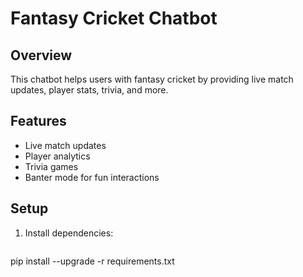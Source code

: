 # Fantasy Cricket Chatbot

## Overview
This chatbot helps users with fantasy cricket by providing live match updates, player stats, trivia, and more.

## Features
- Live match updates
- Player analytics
- Trivia games
- Banter mode for fun interactions

## Setup
1. Install dependencies:
   ```bash
pip install --upgrade -r requirements.txt